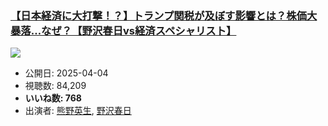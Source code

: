 ### [【日本経済に大打撃！？】トランプ関税が及ぼす影響とは？株価大暴落…なぜ？【野沢春日vs経済スペシャリスト】](https://www.youtube.com/watch?v=l5KcdYVlqSs)
[![](https://img.youtube.com/vi/l5KcdYVlqSs/sddefault.jpg)](https://www.youtube.com/watch?v=l5KcdYVlqSs)
-   公開日: 2025-04-04
-   視聴数: 84,209
-   **いいね数: 768**
-   出演者: [熊野英生](/rehacq_fan/people/熊野英生 "wikilink"), [野沢春日](/rehacq_fan/people/野沢春日 "wikilink")

